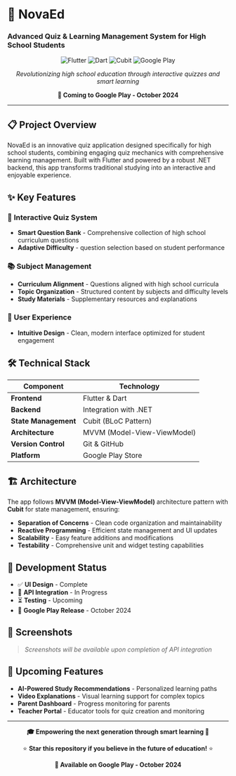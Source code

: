 # 🧠 NovaEd
### Advanced Quiz & Learning Management System for High School Students

<div align="center">

![Flutter](https://img.shields.io/badge/Flutter-%2302569B.svg?style=for-the-badge&logo=Flutter&logoColor=white)
![Dart](https://img.shields.io/badge/dart-%230175C2.svg?style=for-the-badge&logo=dart&logoColor=white)
![Cubit](https://img.shields.io/badge/cubit-%23039BE5.svg?style=for-the-badge&logo=bloc)
![Google Play](https://img.shields.io/badge/Google_Play-414141?style=for-the-badge&logo=google-play&logoColor=white)

*Revolutionizing high school education through interactive quizzes and smart learning*

**🚀 Coming to Google Play - October 2024**

</div>

---

## 📋 Project Overview

NovaEd is an innovative quiz application designed specifically for high school students, combining engaging quiz mechanics with comprehensive learning management. Built with Flutter and powered by a robust .NET backend, this app transforms traditional studying into an interactive and enjoyable experience.

## ✨ Key Features

### 🎯 **Interactive Quiz System**
- **Smart Question Bank** - Comprehensive collection of high school curriculum questions
- **Adaptive Difficulty** - question selection based on student performance


### 📚 **Subject Management**
- **Curriculum Alignment** - Questions aligned with high school curricula
- **Topic Organization** - Structured content by subjects and difficulty levels
- **Study Materials** - Supplementary resources and explanations

### 📱 **User Experience**
- **Intuitive Design** - Clean, modern interface optimized for student engagement


## 🛠️ Technical Stack

| Component | Technology |
|-----------|------------|
| **Frontend** | Flutter & Dart |
| **Backend** | Integration with .NET |
| **State Management** | Cubit (BLoC Pattern) |
| **Architecture** | MVVM (Model-View-ViewModel) |
| **Version Control** | Git & GitHub |
| **Platform** | Google Play Store |

## 🏗️ Architecture

The app follows **MVVM (Model-View-ViewModel)** architecture pattern with **Cubit** for state management, ensuring:
- **Separation of Concerns** - Clean code organization and maintainability
- **Reactive Programming** - Efficient state management and UI updates
- **Scalability** - Easy feature additions and modifications
- **Testability** - Comprehensive unit and widget testing capabilities


## 🎯 Development Status

- ✅ **UI Design** - Complete
- 🔄 **API Integration** - In Progress
- ⏳ **Testing** - Upcoming
- 📅 **Google Play Release** - October 2024

## 📱 Screenshots

> *Screenshots will be available upon completion of API integration*

## 🚀 Upcoming Features

- **AI-Powered Study Recommendations** - Personalized learning paths
- **Video Explanations** - Visual learning support for complex topics
- **Parent Dashboard** - Progress monitoring for parents
- **Teacher Portal** - Educator tools for quiz creation and monitoring



---

<div align="center">

**🎓 Empowering the next generation through smart learning 🚀**

⭐ **Star this repository if you believe in the future of education!** ⭐

**📱 Available on Google Play - October 2024**

</div>